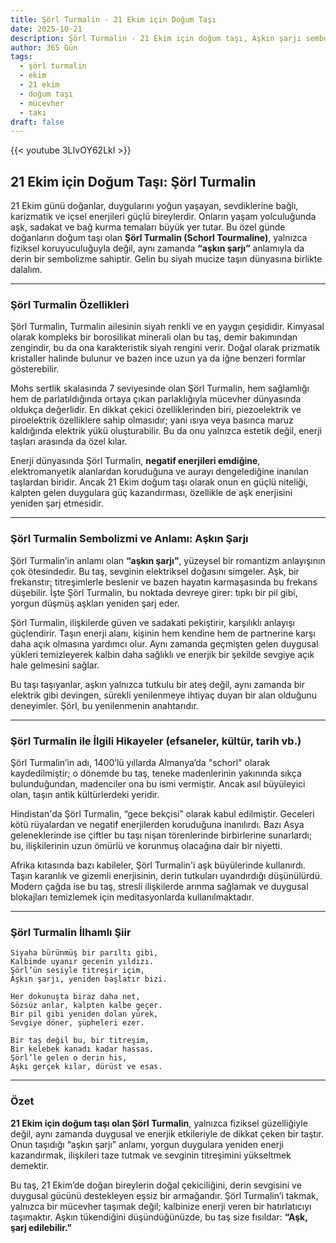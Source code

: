 ```yaml
---
title: Şörl Turmalin - 21 Ekim için Doğum Taşı
date: 2025-10-21
description: Şörl Turmalin - 21 Ekim için doğum taşı, Aşkın şarjı sembolü. Bu özel taşın derin anlamını öğrenin.
author: 365 Gün
tags:
  - şörl turmalin
  - ekim
  - 21 ekim
  - doğum taşı
  - mücevher
  - takı
draft: false
---
```


{{< youtube 3LIvOY62LkI >}}

## 21 Ekim için Doğum Taşı: Şörl Turmalin

21 Ekim günü doğanlar, duygularını yoğun yaşayan, sevdiklerine bağlı, karizmatik ve içsel enerjileri güçlü bireylerdir. Onların yaşam yolculuğunda aşk, sadakat ve bağ kurma temaları büyük yer tutar. Bu özel günde doğanların doğum taşı olan **Şörl Turmalin (Schorl Tourmaline)**, yalnızca fiziksel koruyuculuğuyla değil, aynı zamanda **“aşkın şarjı”** anlamıyla da derin bir sembolizme sahiptir. Gelin bu siyah mucize taşın dünyasına birlikte dalalım.

---

### Şörl Turmalin Özellikleri

Şörl Turmalin, Turmalin ailesinin siyah renkli ve en yaygın çeşididir. Kimyasal olarak kompleks bir borosilikat minerali olan bu taş, demir bakımından zengindir, bu da ona karakteristik siyah rengini verir. Doğal olarak prizmatik kristaller halinde bulunur ve bazen ince uzun ya da iğne benzeri formlar gösterebilir.

Mohs sertlik skalasında 7 seviyesinde olan Şörl Turmalin, hem sağlamlığı hem de parlatıldığında ortaya çıkan parlaklığıyla mücevher dünyasında oldukça değerlidir. En dikkat çekici özelliklerinden biri, piezoelektrik ve piroelektrik özelliklere sahip olmasıdır; yani ısıya veya basınca maruz kaldığında elektrik yükü oluşturabilir. Bu da onu yalnızca estetik değil, enerji taşları arasında da özel kılar.

Enerji dünyasında Şörl Turmalin, **negatif enerjileri emdiğine**, elektromanyetik alanlardan koruduğuna ve aurayı dengelediğine inanılan taşlardan biridir. Ancak 21 Ekim doğum taşı olarak onun en güçlü niteliği, kalpten gelen duygulara güç kazandırması, özellikle de aşk enerjisini yeniden şarj etmesidir.

---

### Şörl Turmalin Sembolizmi ve Anlamı: Aşkın Şarjı

Şörl Turmalin’in anlamı olan **“aşkın şarjı”**, yüzeysel bir romantizm anlayışının çok ötesindedir. Bu taş, sevginin elektriksel doğasını simgeler. Aşk, bir frekanstır; titreşimlerle beslenir ve bazen hayatın karmaşasında bu frekans düşebilir. İşte Şörl Turmalin, bu noktada devreye girer: tıpkı bir pil gibi, yorgun düşmüş aşkları yeniden şarj eder.

Şörl Turmalin, ilişkilerde güven ve sadakati pekiştirir, karşılıklı anlayışı güçlendirir. Taşın enerji alanı, kişinin hem kendine hem de partnerine karşı daha açık olmasına yardımcı olur. Aynı zamanda geçmişten gelen duygusal yükleri temizleyerek kalbin daha sağlıklı ve enerjik bir şekilde sevgiye açık hale gelmesini sağlar.

Bu taşı taşıyanlar, aşkın yalnızca tutkulu bir ateş değil, aynı zamanda bir elektrik gibi devingen, sürekli yenilenmeye ihtiyaç duyan bir alan olduğunu deneyimler. Şörl, bu yenilenmenin anahtarıdır.

---

### Şörl Turmalin ile İlgili Hikayeler (efsaneler, kültür, tarih vb.)

Şörl Turmalin’in adı, 1400’lü yıllarda Almanya’da "schorl" olarak kaydedilmiştir; o dönemde bu taş, teneke madenlerinin yakınında sıkça bulunduğundan, madenciler ona bu ismi vermiştir. Ancak asıl büyüleyici olan, taşın antik kültürlerdeki yeridir.

Hindistan'da Şörl Turmalin, “gece bekçisi” olarak kabul edilmiştir. Geceleri kötü rüyalardan ve negatif enerjilerden koruduğuna inanılırdı. Bazı Asya geleneklerinde ise çiftler bu taşı nişan törenlerinde birbirlerine sunarlardı; bu, ilişkilerinin uzun ömürlü ve korunmuş olacağına dair bir niyetti.

Afrika kıtasında bazı kabileler, Şörl Turmalin'i aşk büyülerinde kullanırdı. Taşın karanlık ve gizemli enerjisinin, derin tutkuları uyandırdığı düşünülürdü. Modern çağda ise bu taş, stresli ilişkilerde arınma sağlamak ve duygusal blokajları temizlemek için meditasyonlarda kullanılmaktadır.

---

### Şörl Turmalin İlhamlı Şiir

```
Siyaha bürünmüş bir parıltı gibi,  
Kalbimde uyanır gecenin yıldızı.  
Şörl’ün sesiyle titreşir içim,  
Aşkın şarjı, yeniden başlatır bizi.

Her dokunuşta biraz daha net,  
Sözsüz anlar, kalpten kalbe geçer.  
Bir pil gibi yeniden dolan yürek,  
Sevgiye döner, şüpheleri ezer.

Bir taş değil bu, bir titreşim,  
Bir kelebek kanadı kadar hassas.  
Şörl’le gelen o derin his,  
Aşkı gerçek kılar, dürüst ve esas.
```

---

### Özet

**21 Ekim için doğum taşı olan Şörl Turmalin**, yalnızca fiziksel güzelliğiyle değil, aynı zamanda duygusal ve enerjik etkileriyle de dikkat çeken bir taştır. Onun taşıdığı “aşkın şarjı” anlamı, yorgun duygulara yeniden enerji kazandırmak, ilişkileri taze tutmak ve sevginin titreşimini yükseltmek demektir.

Bu taş, 21 Ekim’de doğan bireylerin doğal çekiciliğini, derin sevgisini ve duygusal gücünü destekleyen eşsiz bir armağandır. Şörl Turmalin’i takmak, yalnızca bir mücevher taşımak değil; kalbinize enerji veren bir hatırlatıcıyı taşımaktır. Aşkın tükendiğini düşündüğünüzde, bu taş size fısıldar: **“Aşk, şarj edilebilir.”**